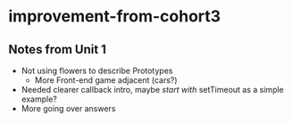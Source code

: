 # improvement-from-cohort3

## Notes from Unit 1

- Not using flowers to describe Prototypes
  - More Front-end game adjacent (cars?)
- Needed clearer callback intro, maybe *start with* setTimeout as a simple example?
- More going over answers
